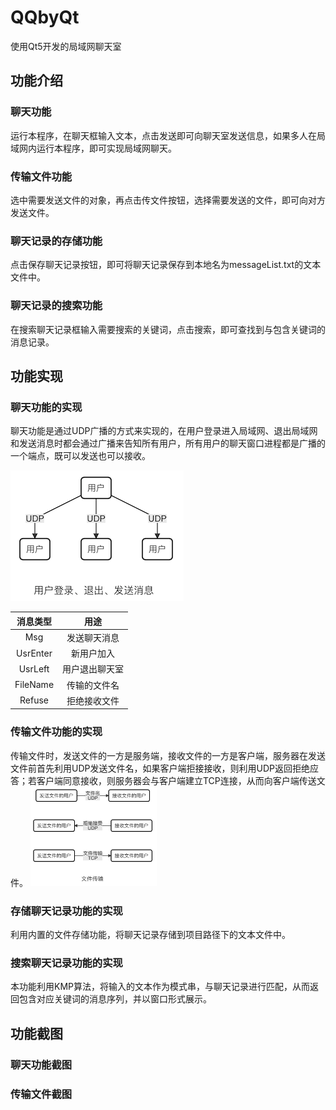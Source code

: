 # QQbyQt
使用Qt5开发的局域网聊天室
## 功能介绍
### 聊天功能
运行本程序，在聊天框输入文本，点击发送即可向聊天室发送信息，如果多人在局域网内运行本程序，即可实现局域网聊天。
### 传输文件功能
选中需要发送文件的对象，再点击传文件按钮，选择需要发送的文件，即可向对方发送文件。
### 聊天记录的存储功能
点击保存聊天记录按钮，即可将聊天记录保存到本地名为messageList.txt的文本文件中。
### 聊天记录的搜索功能
在搜索聊天记录框输入需要搜索的关键词，点击搜索，即可查找到与包含关键词的消息记录。

## 功能实现
### 聊天功能的实现
聊天功能是通过UDP广播的方式来实现的，在用户登录进入局域网、退出局域网和发送消息时都会通过广播来告知所有用户，所有用户的聊天窗口进程都是广播的一个端点，既可以发送也可以接收。

![pic alt](./images/UDP_broadcast.png "UDP_broadcast")

| 消息类型 |      用途      |
| :-----: | :-----: |
|   Msg    |  发送聊天消息  |
| UsrEnter |   新用户加入   |
| UsrLeft  | 用户退出聊天室 |
| FileName |  传输的文件名  |
|  Refuse  |  拒绝接收文件  |

### 传输文件功能的实现
传输文件时，发送文件的一方是服务端，接收文件的一方是客户端，服务器在发送文件前首先利用UDP发送文件名，如果客户端拒接接收，则利用UDP返回拒绝应答；若客户端同意接收，则服务器会与客户端建立TCP连接，从而向客户端传送文件。
<img src="./images/file_transfer.png" width=40%>

### 存储聊天记录功能的实现
利用内置的文件存储功能，将聊天记录存储到项目路径下的文本文件中。

### 搜索聊天记录功能的实现
本功能利用KMP算法，将输入的文本作为模式串，与聊天记录进行匹配，从而返回包含对应关键词的消息序列，并以窗口形式展示。

## 功能截图
### 聊天功能截图

### 传输文件截图

